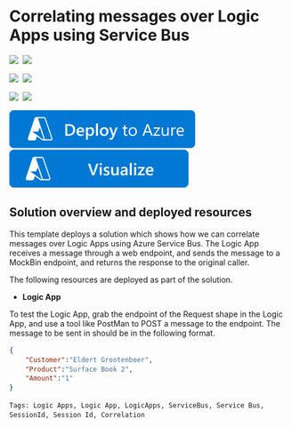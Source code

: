 # Correlating messages over Logic Apps using Service Bus

<IMG SRC="https://azurequickstartsservice.blob.core.windows.net/badges/201-logic-app-correlation-using-servicebus/PublicLastTestDate.svg" />&nbsp;
<IMG SRC="https://azurequickstartsservice.blob.core.windows.net/badges/201-logic-app-correlation-using-servicebus/PublicDeployment.svg" />&nbsp;

<IMG SRC="https://azurequickstartsservice.blob.core.windows.net/badges/201-logic-app-correlation-using-servicebus/FairfaxLastTestDate.svg" />&nbsp;
<IMG SRC="https://azurequickstartsservice.blob.core.windows.net/badges/201-logic-app-correlation-using-servicebus/FairfaxDeployment.svg" />&nbsp;

<IMG SRC="https://azurequickstartsservice.blob.core.windows.net/badges/201-logic-app-correlation-using-servicebus/BestPracticeResult.svg" />&nbsp;
<IMG SRC="https://azurequickstartsservice.blob.core.windows.net/badges/201-logic-app-correlation-using-servicebus/CredScanResult.svg" />&nbsp;

<a href="https://portal.azure.com/#create/Microsoft.Template/uri/https%3A%2F%2Fraw.githubusercontent.com%2FAzure%2Fazure-quickstart-templates%2Fmaster%2F201-logic-app-correlation-using-servicebus%2Fazuredeploy.json" target="_blank">
<img src="https://raw.githubusercontent.com/Azure/azure-quickstart-templates/master/1-CONTRIBUTION-GUIDE/images/deploytoazure.svg"/>
</a>
<a href="http://armviz.io/#/?load=https%3A%2F%2Fraw.githubusercontent.com%2FAzure%2Fazure-quickstart-templates%2Fmaster%2F201-logic-app-correlation-using-servicebus%2Fazuredeploy.json" target="_blank">
<img src="https://raw.githubusercontent.com/Azure/azure-quickstart-templates/master/1-CONTRIBUTION-GUIDE/images/visualizebutton.svg"/>
</a>

## Solution overview and deployed resources

This template deploys a solution which shows how we can correlate messages over Logic Apps using Azure Service Bus. The Logic App receives a message through a web endpoint, and sends the message to a MockBin endpoint, and returns the response to the original caller.

The following resources are deployed as part of the solution.

+ **Logic App**

To test the Logic App, grab the endpoint of the Request shape in the Logic App, and use a tool like PostMan to POST a message to the endpoint. The message to be sent in should be in the following format.

```json
{
    "Customer":"Eldert Grootenboer",
    "Product":"Surface Book 2",
    "Amount":"1"
}
```

`Tags: Logic Apps, Logic App, LogicApps, ServiceBus, Service Bus, SessionId, Session Id, Correlation`

